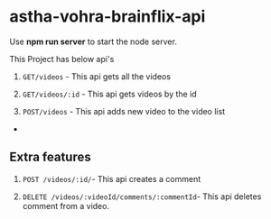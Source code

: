 # astha-vohra-brainflix-api

Use **npm run server** to start the node server.

This Project has below api's

1. `GET/videos` - This api gets all the videos

2. `GET/videos/:id` - This api gets videos by the id

3. `POST/videos` - This api adds new video to the video list

-

## Extra features

1. `POST /videos/:id/`- This api creates a comment

2. `DELETE /videos/:videoId/comments/:commentId`- This api deletes comment from a video.
